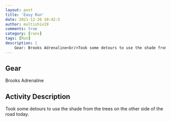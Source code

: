 ```yaml
---
layout: post
title: 'Easy Run'
date: 2021-12-26 10:42:5
author: multishiv19
comments: true
category: [runs]
tags: [Run]
description: |
    Gear: Brooks Adrenaline<br/>Took some detours to use the shade from the trees on the other side of the road today. 
---
```


## Gear
Brooks Adrenaline

## Activity Description
Took some detours to use the shade from the trees on the other side of the road today. 


<div width='100%' class='strava-embed-placeholder' data-embed-type='activity' data-embed-id='6431515336'></div>
<script src='https://strava-embeds.com/embed.js'></script>

